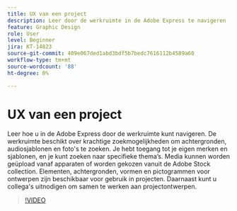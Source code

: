 ```yaml
---
title: UX van een project
description: Leer door de werkruimte in de Adobe Express te navigeren
feature: Graphic Design
role: User
level: Beginner
jira: KT-14823
source-git-commit: 409e067ded1abd3bdf5b7bedc7616112b4589a60
workflow-type: tm+mt
source-wordcount: '88'
ht-degree: 0%

---
```


# UX van een project

Leer hoe u in de Adobe Express door de werkruimte kunt navigeren. De werkruimte beschikt over krachtige zoekmogelijkheden om achtergronden, audiosjablonen en foto&#39;s te zoeken. Je hebt toegang tot je eigen merken en sjablonen, en je kunt zoeken naar specifieke thema’s. Media kunnen worden geüpload vanaf apparaten of worden gekozen vanuit de Adobe Stock collection. Elementen, achtergronden, vormen en pictogrammen voor ontwerpen zijn beschikbaar voor gebruik in projecten. Daarnaast kunt u collega&#39;s uitnodigen om samen te werken aan projectontwerpen.

>[!VIDEO](https://video.tv.adobe.com/v/3426932?quality=12&learn=on&hidetitle=true)
